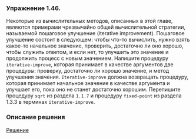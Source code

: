 ### Упражнение 1.46.
Некоторые из вычислительных методов, описанных в этой главе, являются примерами чрезвычайно
общей вычислительной стратегии, называемой пошаговое улучшение (iterative improvement). Пошаговое улучшение состоит в следующем: чтобы что-то вычислить, нужно взять какое-то начальное значение, проверить, достаточно ли оно хорошо, чтобы служить ответом, и если нет, то улучшить это значение и продолжить процесс с новым значением. 
Напишите процедуру `iterative-improve`, которая принимает в качестве аргументов две процедуры: 
проверку, достаточно ли хорошо значение, и метод улучшения значения. `Iterative-improve` должна возвращать процедуру,
которая принимает начальное значение в качестве аргумента и улучшает его, пока оно не станет достаточно хорошим. Перепишите процедуру `sqrt` из раздела `1.1.7` и процедуру `fixed-point` из раздела 1.3.3 в терминах `iterative-improve`.

### Описание решения

[Решение](../../src/chapter01/ex-1-46.rkt) 
